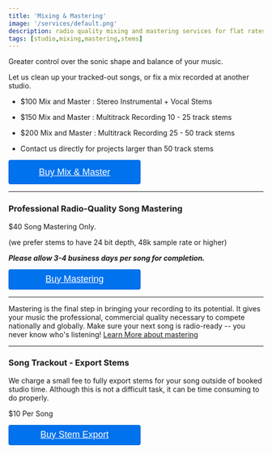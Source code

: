 ```yaml
---
title: 'Mixing & Mastering'
image: '/services/default.png'
description: radio quality mixing and mastering services for flat rates.
tags: [studio,mixing,mastering,stems]
---
```

Greater control over the sonic shape and balance of your music.


Let us clean up your tracked-out songs, or fix a mix recorded at another studio.

- $100 Mix and Master : Stereo Instrumental + Vocal Stems

- $150 Mix and Master : Multitrack Recording 10 - 25 track stems

- $200 Mix and Master : Multitrack Recording 25 - 50 track stems

- Contact us directly for projects larger than 50 track stems

<div>
  <a target="_blank" href="https://checkout.square.site/buy/YXBZX5MSKEH53EPQAHZOQNQ7" style="
    display: inline-block;
    font-family: Futura, Arial, sans-serif;
    font-size: 18px;
    line-height: 48px;
    height: 48px;
    padding-left: 48px;
    padding-right: 48px;
    color: #ffffff;
    min-width: 165px;
    background-color: #0072ee;
    border-radius: 4px;
    text-align: center;
    box-shadow: 0 0 0 1px rgba(0,0,0,.1) inset;
  ">Buy Mix & Master</a>
</div>

 - - -

### Professional Radio-Quality Song Mastering

$40 Song Mastering Only.

(we prefer stems to have 24 bit depth, 48k sample rate or higher)

**_Please allow 3-4 business days per song for completion._**

<div style="overflow: auto;">
  <a target="_blank" href="https://checkout.square.site/buy/K6HZWJV3BLN6OBWZXUNGG72Y?src=embed" style="
    display: inline-block;
    font-family: Helvetica, Arial, sans-serif;
    font-size: 18px;
    line-height: 38px;
    height: 40px;
    padding-left: 48px;
    padding-right: 48px;
    color: #ffffff;
    min-width: 165px;
    background-color: #0072ee;
    border-radius: 4px;
    text-align: center;
    box-shadow: 0 0 0 1px rgba(0,0,0,.1) inset;
  ">Buy Mastering</a>
</div>

- - -

Mastering is the final step in bringing your recording to its potential. It gives your music the professional, commercial quality necessary to compete nationally and globally. Make sure your next song is radio-ready --  you never know who's listening! <a href="https://www.izotope.com/en/learn/what-is-mastering.html" target="what is mastering">Learn More about mastering</a>

- - -

### Song Trackout - Export Stems

We charge a small fee to fully export stems for your song outside of booked studio time. Although this is not a difficult task, it can be time consuming to do properly.

$10 Per Song

<div>
  <a target="_blank" href="https://checkout.square.site/buy/PI5PLBDE3S3IAHWWZS6F5RE5" style="
<div style="overflow: auto;">
  <a target="_blank" href="https://checkout.square.site/buy/PI5PLBDE3S3IAHWWZS6F5RE5?src=embed" style="
    display: inline-block;
    font-family: Helvetica, Arial, sans-serif;
    font-size: 18px;
    line-height: 38px;
    height: 40px;
    padding-left: 48px;
    padding-right: 48px;
    color: #ffffff;
    min-width: 165px;
    background-color: #0072ee;
    border-radius: 4px;
    text-align: center;
    box-shadow: 0 0 0 1px rgba(0,0,0,.1) inset;
  ">Buy Stem Export</a>
</div>